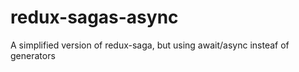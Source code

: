 # redux-sagas-async
A simplified version of redux-saga, but using await/async insteaf of generators

